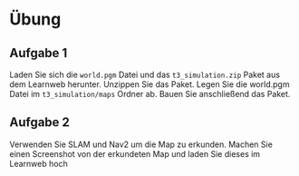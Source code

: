 
# Übung

## Aufgabe 1

Laden Sie sich die `world.pgm` Datei und das `t3_simulation.zip` Paket aus dem Learnweb herunter. Unzippen Sie das Paket. Legen Sie die world.pgm Datei im `t3_simulation/maps` Ordner ab. Bauen Sie anschließend das Paket.


## Aufgabe 2

Verwenden Sie SLAM und Nav2 um die Map zu erkunden. Machen Sie einen Screenshot von der erkundeten Map und laden Sie dieses im Learnweb hoch








